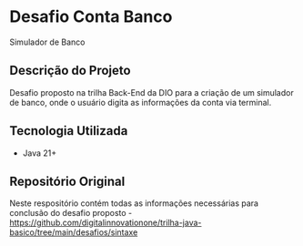 # Desafio Conta Banco
Simulador de Banco

## Descrição do Projeto

Desafio proposto na trilha Back-End da DIO para a criação de um simulador de banco,
onde o usuário digita as informações da conta via terminal.


## Tecnologia Utilizada

- Java 21+

## Repositório Original
Neste respositório contém todas as informações necessárias para conclusão do desafio proposto - 
https://github.com/digitalinnovationone/trilha-java-basico/tree/main/desafios/sintaxe
